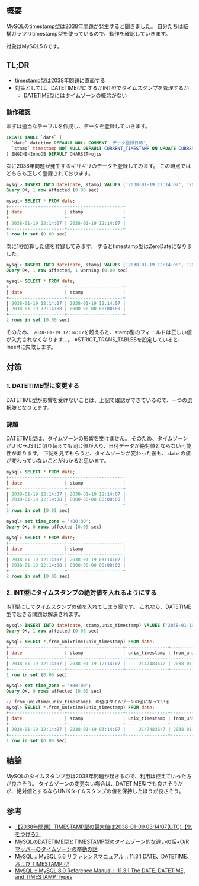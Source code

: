 
## 概要
MySQLのtimestamp型は[2038年問題](https://ja.wikipedia.org/wiki/2038%E5%B9%B4%E5%95%8F%E9%A1%8C)が発生すると聞きました。
自分たちは結構ガッツリtimestamp型を使っているので、動作を確認していきます。

対象はMySQL5.6です。

## TL;DR
* timestamp型は2038年問題に直面する
* 対策としては、DATETIME型にするかINT型でタイムスタンプを管理するか
    * DATETIME型にはタイムゾーンの概念がない

### 動作確認

まずは適当なテーブルを作成し、データを登録していきます。

```sql:date.sql
CREATE TABLE `date` (
  `date` datetime DEFAULT NULL COMMENT 'データ登録日時',
  `stamp` timestamp NOT NULL DEFAULT CURRENT_TIMESTAMP ON UPDATE CURRENT_TIMESTAMP COMMENT 'タイムスタンプ'
) ENGINE=InnoDB DEFAULT CHARSET=ujis
```

次に2038年問題が発生するギリギリのデータを登録してみます。
この時点ではどちらも正しく登録されております。

```sql
mysql> INSERT INTO date(date, stamp) VALUES ('2038-01-19 12:14:07', '2038-01-19 12:14:07');
Query OK, 1 row affected (0.00 sec)

mysql> SELECT * FROM date;
+---------------------+---------------------+
| date                | stamp               |
+---------------------+---------------------+
| 2038-01-19 12:14:07 | 2038-01-19 12:14:07 |
+---------------------+---------------------+
1 row in set (0.00 sec)
```

次に1秒加算した値を登録してみます。
するとtimestamp型はZeroDateになりました。

```sql
mysql> INSERT INTO date(date, stamp) VALUES ('2038-01-19 12:14:08', '2038-01-19 12:14:08');
Query OK, 1 row affected, 1 warning (0.00 sec)

mysql> SELECT * FROM date;
+---------------------+---------------------+
| date                | stamp               |
+---------------------+---------------------+
| 2038-01-19 12:14:07 | 2038-01-19 12:14:07 |
| 2038-01-19 12:14:08 | 0000-00-00 00:00:00 |
+---------------------+---------------------+
2 rows in set (0.00 sec)
```

そのため、 `2038-01-19 12:14:07`を超えると、stamp型のフィールドは正しい値が入力されなくなります…。
※STRICT_TRANS_TABLESを設定していると、Insertに失敗します。

## 対策

### 1. DATETIME型に変更する
DATETIME型が影響を受けないことは、上記で確認ができているので、一つの選択肢となりえます。

### 課題
DATETIME型は、タイムゾーンの影響を受けません。
そのため、タイムゾーンがUTC→JSTに切り替えても同じ値が入り、日付データが絶対値とならない可能性があります。
下記を見てもらうと、タイムゾーンが変わった後も、 `date` の値が変わっていないことがわかると思います。

```sql
mysql> SELECT * FROM date;
+---------------------+---------------------+
| date                | stamp               |
+---------------------+---------------------+
| 2038-01-19 12:14:07 | 2038-01-19 12:14:07 |
| 2038-01-19 12:14:08 | 0000-00-00 00:00:00 |
+---------------------+---------------------+
2 rows in set (0.01 sec)

mysql> set time_zone = '+00:00';
Query OK, 0 rows affected (0.00 sec)

mysql> SELECT * FROM date;
+---------------------+---------------------+
| date                | stamp               |
+---------------------+---------------------+
| 2038-01-19 12:14:07 | 2038-01-19 03:14:07 |
| 2038-01-19 12:14:08 | 0000-00-00 00:00:00 |
+---------------------+---------------------+
2 rows in set (0.00 sec)
```

### 2. INT型にタイムスタンプの絶対値を入れるようにする
INT型にしてタイムスタンプの値を入れてしまう案です。
これなら、DATETIME型で起きる問題は解決されます。

```sql
mysql> INSERT INTO date(date, stamp,unix_timestamp) VALUES ('2038-01-19 12:14:07', '2038-01-19 12:14:07', unix_timestamp('2038-01-19 12:14:07'));
Query OK, 1 row affected (0.00 sec)

mysql> SELECT *,from_unixtime(unix_timestamp) FROM date;
+---------------------+---------------------+----------------+-------------------------------+
| date                | stamp               | unix_timestamp | from_unixtime(unix_timestamp) |
+---------------------+---------------------+----------------+-------------------------------+
| 2038-01-19 12:14:07 | 2038-01-19 12:14:07 |     2147483647 | 2038-01-19 12:14:07           |
+---------------------+---------------------+----------------+-------------------------------+
1 row in set (0.00 sec)

mysql> set time_zone = '+00:00';
Query OK, 0 rows affected (0.00 sec)

// from_unixtime(unix_timestamp)　の値はタイムゾーンの値になっている
mysql> SELECT *,from_unixtime(unix_timestamp) FROM date;
+---------------------+---------------------+----------------+-------------------------------+
| date                | stamp               | unix_timestamp | from_unixtime(unix_timestamp) |
+---------------------+---------------------+----------------+-------------------------------+
| 2038-01-19 12:14:07 | 2038-01-19 03:14:07 |     2147483647 | 2038-01-19 03:14:07           |
+---------------------+---------------------+----------------+-------------------------------+
1 row in set (0.00 sec)
```
 

## 結論
MySQLのタイムスタンプ型は2038年問題が起きるので、利用は控えていった方が良さそう。
タイムゾーンの変更ない場合は、DATETIME型でも良さそうだが、絶対値とするならUNIXタイムスタンプの値を保持したほうが良さそう。

## 参考
* [【2038年問題】TIMESTAMP型の最大値は2038-01-09 03:14:07(UTC)【気をつけろ】](https://qiita.com/amymd/items/f92e5b7a6f4ab88ae62a)
* [MySQLのDATETIME型とTIMESTAMP型のタイムゾーン的な違いの話+O/Rマッパーのタイムゾーンの挙動の話](https://qiita.com/ryokkkke/items/a007d5edd4d8e7484c56)
* [MySQL :: MySQL 5.6 リファレンスマニュアル :: 11.3.1 DATE、DATETIME、および TIMESTAMP 型](https://dev.mysql.com/doc/refman/5.6/ja/datetime.html)
* [MySQL :: MySQL 8.0 Reference Manual :: 11.3.1 The DATE, DATETIME, and TIMESTAMP Types](https://dev.mysql.com/doc/refman/8.0/en/datetime.html)
